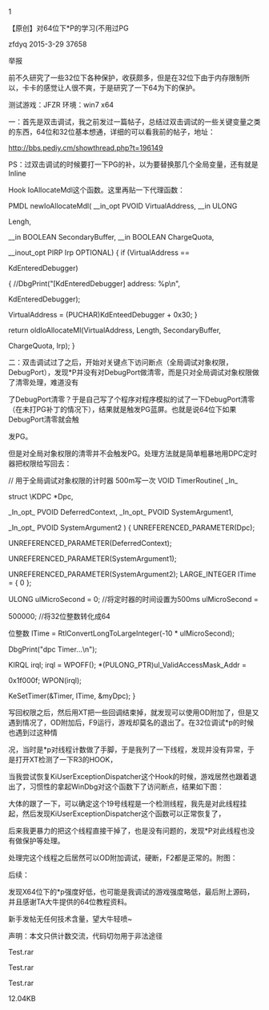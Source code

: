 1

【原创】对64位下\*P的学习(不用过PG

zfdyq 2015-3-29 37658

举报

前不久研究了一些32位下各种保护，收获颇多，但是在32位下由于内存限制所以，卡卡的感觉让人很不爽，于是研究了一下64为下的保护。

测试游戏：JFZR 环境：win7 x64

一：首先是双击调试，我之前发过一篇帖子，总结过双击调试的一些关键变量之类的东西，64位和32位基本想通，详细的可以看我前的帖子，地址：

http://bbs.pediy.cm/showthread.php?t=196149

PS：过双击调试的时候要打一下PG的补，以为要替换那几个全局变量，还有就是Inline

Hook IoAllocateMdl这个函数。这里再贴一下代理函数：

PMDL newIoAllocateMdl( \_\_in_opt PVOID VirtualAddress, \_\_in ULONG

Lengh,

\_\_in BOOLEAN SecondaryBuffer, \_\_in BOOLEAN ChargeQuota,

\_\_inout_opt PIRP Irp OPTIONAL) { if (VirtualAddress ==

KdEnteredDebugger)

{ //DbgPrint(\"\[KdEnteredDebugger\] address: %p\\n\",

KdEnteredDebugger);

VirtualAddress = (PUCHAR)KdEnteedDebugger + 0x30; }

return oldIoAllocateMl(VirtualAddress, Length, SecondaryBuffer,

ChargeQuota, Irp); }

二：双击调试过了之后，开始对关键点下访问断点（全局调试对象权限，DebugPort），发现\*P并没有对DebugPort做清零，而是只对全局调试对象权限做了清零处理，难道没有

了DebugPort清零？于是自己写了个程序对程序模拟的试了一下DebugPort清零（在未打PG补丁的情况下），结果就是触发PG蓝屏。也就是说64位下如果DebugPort清零就会触

发PG。

但是对全局对象权限的清零并不会触发PG。处理方法就是简单粗暴地用DPC定时器把权限给写回去：

// 用于全局调试对象权限的计时器 500m写一次 VOID TimerRoutine( \_In\_

struct \KDPC \*Dpc,

\_In_opt\_ PVOID DeferredContext, \_In_opt\_ PVOID SystemArgument1,

\_In_opt\_ PVOID SystemArgument2 ) { UNREFERENCED_PARAMETER(Dpc);

UNREFERENCED_PARAMETER(DeferredContext);

UNREFERENCED_PARAMETER(SystemArgument1);

UNREFERENCED_PARAMETER(SystemArgument2); LARGE_INTEGER lTime = { 0 };

ULONG ulMicroSecond = 0; //将定时器的时间设置为500ms ulMicroSecond =

500000; //将32位整数转化成64

位整数 lTime = RtlConvertLongToLargeInteger(-10 \* ulMicroSecond);

DbgPrint(\"dpc Timer\...\\n\");

KIRQL irql; irql = WPOFF(); \*(PULONG_PTR)ul_ValidAccessMask_Addr =

0x1f000f; WPON(irql);

KeSetTimer(&Timer, lTime, &myDpc); }

写回权限之后，然后用XT把一些回调结束掉，就发现可以使用OD附加了，但是又遇到情况了，OD附加后，F9运行，游戏却莫名的退出了。在32位调试\*p的时候也遇到过这种情

况，当时是\*p对线程计数做了手脚，于是我列了一下线程，发现并没有异常，于是打开XT检测了一下R3的HOOK，

当我尝试恢复KiUserExceptionDispatcher这个Hook的时候，游戏居然也跟着退出了，习惯性的拿起WinDbg对这个函数下了访问断点，结果如下图：



大体的跟了一下，可以确定这个19号线程是一个检测线程，我先是对此线程挂起，然后发现KiUserExceptionDispatcher这个函数可以正常恢复了，

后来我更暴力的把这个线程直接干掉了，也是没有问题的，发现\*P对此线程也没有做保护等处理。

处理完这个线程之后居然可以OD附加调试，硬断，F2都是正常的。附图：

后续：

发现X64位下的\*p强度好低，也可能是我调试的游戏强度略低，最后附上源码，并且感谢TA大牛提供的64位教程资料。

新手发帖无任何技术含量，望大牛轻喷\~

声明：本文只供计数交流，代码切勿用于非法途径

Test.rar

Test.rar

Test.rar

12.04KB

